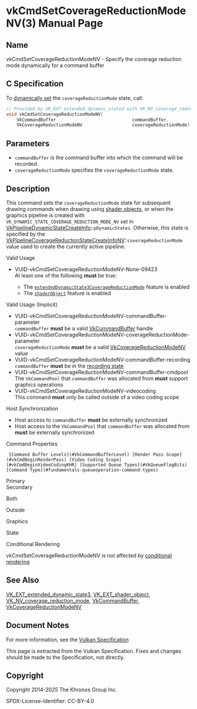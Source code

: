 # vkCmdSetCoverageReductionModeNV(3) Manual Page

## Name

vkCmdSetCoverageReductionModeNV - Specify the coverage reduction mode dynamically for a command buffer



## [](#_c_specification)C Specification

To [dynamically set](https://registry.khronos.org/vulkan/specs/latest/html/vkspec.html#pipelines-dynamic-state) the `coverageReductionMode` state, call:

```c++
// Provided by VK_EXT_extended_dynamic_state3 with VK_NV_coverage_reduction_mode, VK_EXT_shader_object with VK_NV_coverage_reduction_mode
void vkCmdSetCoverageReductionModeNV(
    VkCommandBuffer                             commandBuffer,
    VkCoverageReductionModeNV                   coverageReductionMode);
```

## [](#_parameters)Parameters

- `commandBuffer` is the command buffer into which the command will be recorded.
- `coverageReductionMode` specifies the `coverageReductionMode` state.

## [](#_description)Description

This command sets the `coverageReductionMode` state for subsequent drawing commands when drawing using [shader objects](https://registry.khronos.org/vulkan/specs/latest/html/vkspec.html#shaders-objects), or when the graphics pipeline is created with `VK_DYNAMIC_STATE_COVERAGE_REDUCTION_MODE_NV` set in [VkPipelineDynamicStateCreateInfo](https://registry.khronos.org/vulkan/specs/latest/man/html/VkPipelineDynamicStateCreateInfo.html)::`pDynamicStates`. Otherwise, this state is specified by the [VkPipelineCoverageReductionStateCreateInfoNV](https://registry.khronos.org/vulkan/specs/latest/man/html/VkPipelineCoverageReductionStateCreateInfoNV.html)::`coverageReductionMode` value used to create the currently active pipeline.

Valid Usage

- [](#VUID-vkCmdSetCoverageReductionModeNV-None-09423)VUID-vkCmdSetCoverageReductionModeNV-None-09423  
  At least one of the following **must** be true:
  
  - The [`extendedDynamicState3CoverageReductionMode`](#features-extendedDynamicState3CoverageReductionMode) feature is enabled
  - The [`shaderObject`](#features-shaderObject) feature is enabled

Valid Usage (Implicit)

- [](#VUID-vkCmdSetCoverageReductionModeNV-commandBuffer-parameter)VUID-vkCmdSetCoverageReductionModeNV-commandBuffer-parameter  
  `commandBuffer` **must** be a valid [VkCommandBuffer](https://registry.khronos.org/vulkan/specs/latest/man/html/VkCommandBuffer.html) handle
- [](#VUID-vkCmdSetCoverageReductionModeNV-coverageReductionMode-parameter)VUID-vkCmdSetCoverageReductionModeNV-coverageReductionMode-parameter  
  `coverageReductionMode` **must** be a valid [VkCoverageReductionModeNV](https://registry.khronos.org/vulkan/specs/latest/man/html/VkCoverageReductionModeNV.html) value
- [](#VUID-vkCmdSetCoverageReductionModeNV-commandBuffer-recording)VUID-vkCmdSetCoverageReductionModeNV-commandBuffer-recording  
  `commandBuffer` **must** be in the [recording state](#commandbuffers-lifecycle)
- [](#VUID-vkCmdSetCoverageReductionModeNV-commandBuffer-cmdpool)VUID-vkCmdSetCoverageReductionModeNV-commandBuffer-cmdpool  
  The `VkCommandPool` that `commandBuffer` was allocated from **must** support graphics operations
- [](#VUID-vkCmdSetCoverageReductionModeNV-videocoding)VUID-vkCmdSetCoverageReductionModeNV-videocoding  
  This command **must** only be called outside of a video coding scope

Host Synchronization

- Host access to `commandBuffer` **must** be externally synchronized
- Host access to the `VkCommandPool` that `commandBuffer` was allocated from **must** be externally synchronized

Command Properties

     [Command Buffer Levels](#VkCommandBufferLevel) [Render Pass Scope](#vkCmdBeginRenderPass) [Video Coding Scope](#vkCmdBeginVideoCodingKHR) [Supported Queue Types](#VkQueueFlagBits) [Command Type](#fundamentals-queueoperation-command-types)

Primary  
Secondary

Both

Outside

Graphics

State

Conditional Rendering

vkCmdSetCoverageReductionModeNV is not affected by [conditional rendering](#drawing-conditional-rendering)

## [](#_see_also)See Also

[VK\_EXT\_extended\_dynamic\_state3](https://registry.khronos.org/vulkan/specs/latest/man/html/VK_EXT_extended_dynamic_state3.html), [VK\_EXT\_shader\_object](https://registry.khronos.org/vulkan/specs/latest/man/html/VK_EXT_shader_object.html), [VK\_NV\_coverage\_reduction\_mode](https://registry.khronos.org/vulkan/specs/latest/man/html/VK_NV_coverage_reduction_mode.html), [VkCommandBuffer](https://registry.khronos.org/vulkan/specs/latest/man/html/VkCommandBuffer.html), [VkCoverageReductionModeNV](https://registry.khronos.org/vulkan/specs/latest/man/html/VkCoverageReductionModeNV.html)

## [](#_document_notes)Document Notes

For more information, see the [Vulkan Specification](https://registry.khronos.org/vulkan/specs/latest/html/vkspec.html#vkCmdSetCoverageReductionModeNV)

This page is extracted from the Vulkan Specification. Fixes and changes should be made to the Specification, not directly.

## [](#_copyright)Copyright

Copyright 2014-2025 The Khronos Group Inc.

SPDX-License-Identifier: CC-BY-4.0